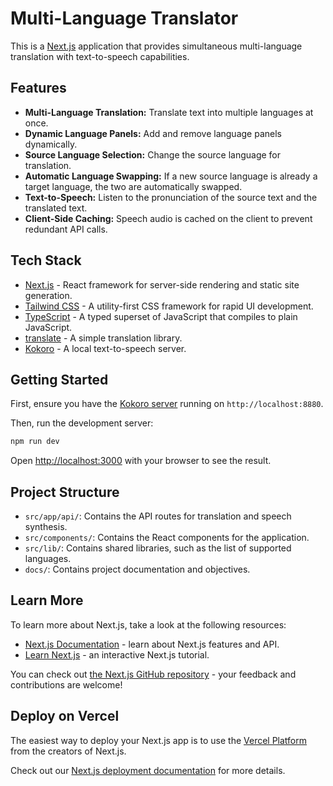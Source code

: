 # Multi-Language Translator

This is a [Next.js](https://nextjs.org) application that provides simultaneous multi-language translation with text-to-speech capabilities.

## Features

- **Multi-Language Translation:** Translate text into multiple languages at once.
- **Dynamic Language Panels:** Add and remove language panels dynamically.
- **Source Language Selection:** Change the source language for translation.
- **Automatic Language Swapping:** If a new source language is already a target language, the two are automatically swapped.
- **Text-to-Speech:** Listen to the pronunciation of the source text and the translated text.
- **Client-Side Caching:** Speech audio is cached on the client to prevent redundant API calls.

## Tech Stack

- [Next.js](https://nextjs.org) - React framework for server-side rendering and static site generation.
- [Tailwind CSS](https://tailwindcss.com) - A utility-first CSS framework for rapid UI development.
- [TypeScript](https://www.typescriptlang.org) - A typed superset of JavaScript that compiles to plain JavaScript.
- [translate](https://www.npmjs.com/package/translate) - A simple translation library.
- [Kokoro](https://github.com/remsky/Kokoro-FastAPI) - A local text-to-speech server.

## Getting Started

First, ensure you have the [Kokoro server](https://github.com/remsky/Kokoro-FastAPI) running on `http://localhost:8880`.

Then, run the development server:

```bash
npm run dev
```

Open [http://localhost:3000](http://localhost:3000) with your browser to see the result.

## Project Structure

- `src/app/api/`: Contains the API routes for translation and speech synthesis.
- `src/components/`: Contains the React components for the application.
- `src/lib/`: Contains shared libraries, such as the list of supported languages.
- `docs/`: Contains project documentation and objectives.

## Learn More

To learn more about Next.js, take a look at the following resources:

- [Next.js Documentation](https://nextjs.org/docs) - learn about Next.js features and API.
- [Learn Next.js](https://nextjs.org/learn) - an interactive Next.js tutorial.

You can check out [the Next.js GitHub repository](https://github.com/vercel/next.js) - your feedback and contributions are welcome!

## Deploy on Vercel

The easiest way to deploy your Next.js app is to use the [Vercel Platform](https://vercel.com/new?utm_medium=default-template&filter=next.js&utm_source=create-next-app&utm_campaign=create-next-app-readme) from the creators of Next.js.

Check out our [Next.js deployment documentation](https://nextjs.org/docs/app/building-your-application/deploying) for more details.
